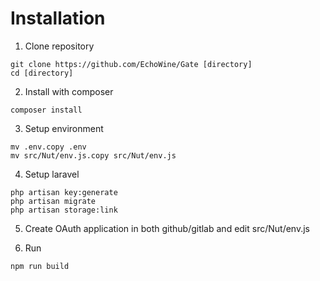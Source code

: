 
# Installation

1) Clone repository
```
git clone https://github.com/EchoWine/Gate [directory]
cd [directory]
```

2) Install with composer
```
composer install
```

3) Setup environment 

```
mv .env.copy .env
mv src/Nut/env.js.copy src/Nut/env.js
```

4) Setup laravel
```
php artisan key:generate
php artisan migrate
php artisan storage:link

```

5) Create OAuth application in both github/gitlab and edit src/Nut/env.js


6) Run 
```
npm run build
```
